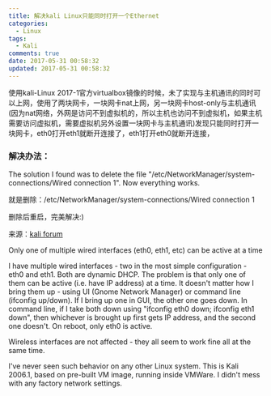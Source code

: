 ```yaml
---
title: 解决kali Linux只能同时打开一个Ethernet
categories:
  - Linux
tags:
  - Kali
comments: true
date: 2017-05-31 00:58:32
updated: 2017-05-31 00:58:32
---
```

使用kali-Linux 2017-1官方virtualbox镜像的时候，未了实现与主机通讯的同时可以上网，使用了两块网卡，一块网卡nat上网，另一块网卡host-only与主机通讯(因为nat网络，外网是访问不到虚拟机的，所以主机也访问不到虚拟机，如果主机需要访问虚拟机，需要虚拟机另外设置一块网卡与主机通讯)发现只能同时打开一块网卡，eth0打开eth1就断开连接了，eth1打开eth0就断开连接，
### 解决办法：

The solution I found was to delete the file "/etc/NetworkManager/system-connections/Wired connection 1". Now everything works.

就是删除：/etc/NetworkManager/system-connections/Wired connection 1

删除后重启，完美解决:)

来源：[kali forum][1]

[1]:https://forums.kali.org/showthread.php?29657-Only-one-of-multiple-wired-interfaces-(eth0-eth1-etc)-can-be-active-at-a-time
<!-- more -->

Only one of multiple wired interfaces (eth0, eth1, etc) can be active at a time

I have multiple wired interfaces - two in the most simple configuration - eth0 and eth1. Both are dynamic DHCP.
The problem is that only one of them can be active (i.e. have IP address) at a time.
It doesn't matter how I bring them up - using UI (Gnome Network Manager) or command line (ifconfig up/down). If I bring up one in GUI, the other one goes down. In command line, if I take both down using "ifconfig eth0 down; ifconfig eth1 down", then whichever is brought up first gets IP address, and the second one doesn't. On reboot, only eth0 is active.

Wireless interfaces are not affected - they all seem to work fine all at the same time.

I've never seen such behavior on any other Linux system. This is Kali 2006.1, based on pre-built VM image, running inside VMWare. I didn't mess with any factory network settings.

